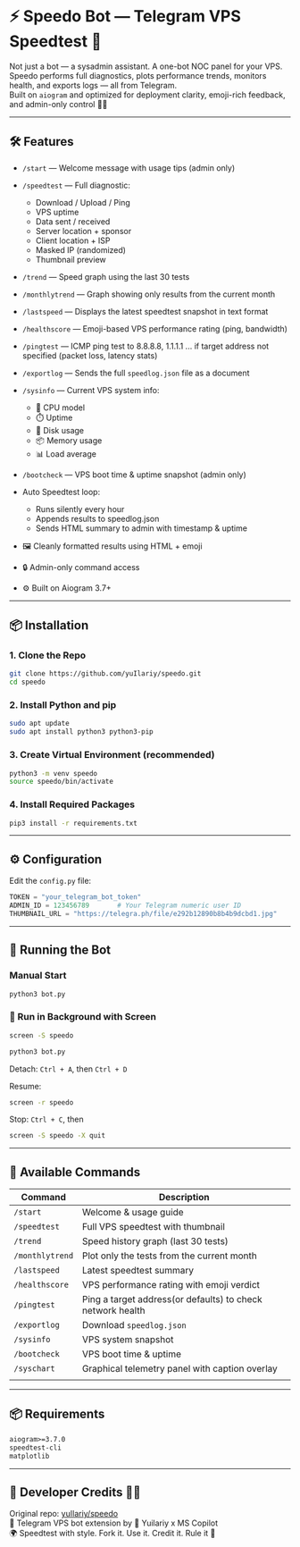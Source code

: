 # ⚡ Speedo Bot — Telegram VPS Speedtest 📡

Not just a bot — a sysadmin assistant. A one-bot NOC panel for your VPS.  
Speedo performs full diagnostics, plots performance trends, monitors health, and exports logs — all from Telegram.  
Built on `aiogram` and optimized for deployment clarity, emoji-rich feedback, and admin-only control 👑🤩

---

## 🛠️ Features

- `/start` — Welcome message with usage tips (admin only)
- `/speedtest` — Full diagnostic:
  - Download / Upload / Ping
  - VPS uptime
  - Data sent / received
  - Server location + sponsor
  - Client location + ISP
  - Masked IP (randomized)
  - Thumbnail preview
- `/trend` — Speed graph using the last 30 tests
- `/monthlytrend` — Graph showing only results from the current month
- `/lastspeed` — Displays the latest speedtest snapshot in text format
- `/healthscore` — Emoji-based VPS performance rating (ping, bandwidth)
- `/pingtest` — ICMP ping test to 8.8.8.8, 1.1.1.1 ... if target address not specified (packet loss, latency stats)
- `/exportlog` — Sends the full `speedlog.json` file as a document
- `/sysinfo` — Current VPS system info:
  - 🧠 CPU model
  - ⏱️ Uptime
  - 💾 Disk usage
  - 📦 Memory usage
  - 📊 Load average
  
- `/bootcheck` — VPS boot time & uptime snapshot (admin only)

- Auto Speedtest loop:
  - Runs silently every hour
  - Appends results to speedlog.json
  - Sends HTML summary to admin with timestamp & uptime
- 🖼️ Cleanly formatted results using HTML + emoji
- 🔒 Admin-only command access
- ⚙️ Built on Aiogram 3.7+

---

## 📦 Installation

### 1. Clone the Repo

```bash
git clone https://github.com/yuIlariy/speedo.git
cd speedo
```

### 2. Install Python and pip

```bash
sudo apt update
sudo apt install python3 python3-pip
```

### 3. Create Virtual Environment (recommended)

```bash
python3 -m venv speedo
source speedo/bin/activate
```

### 4. Install Required Packages

```bash
pip3 install -r requirements.txt
```

---

## ⚙️ Configuration

Edit the `config.py` file:

```python
TOKEN = "your_telegram_bot_token"
ADMIN_ID = 123456789       # Your Telegram numeric user ID
THUMBNAIL_URL = "https://telegra.ph/file/e292b12890b8b4b9dcbd1.jpg"
```

---

## 🚀 Running the Bot

### Manual Start

```bash
python3 bot.py
```

### 🧠 Run in Background with Screen

```bash
screen -S speedo
```
```bash
python3 bot.py
```

Detach: `Ctrl + A`, then `Ctrl + D`  

Resume: 
```bash
screen -r speedo
```
Stop: `Ctrl + C`, then 
```bash
screen -S speedo -X quit
```

---

## 🧪 Available Commands

| Command           | Description                                      |
|-------------------|--------------------------------------------------|
| `/start`          | Welcome & usage guide                           |
| `/speedtest`      | Full VPS speedtest with thumbnail                |
| `/trend`          | Speed history graph (last 30 tests)              |
| `/monthlytrend`   | Plot only the tests from the current month       |
| `/lastspeed`      | Latest speedtest summary                        |
| `/healthscore`    | VPS performance rating with emoji verdict        |
| `/pingtest`       | Ping a target address(or defaults) to check network health             |
| `/exportlog`      | Download `speedlog.json`                         |
| `/sysinfo`        | VPS system snapshot                             |
| `/bootcheck`      | VPS boot time & uptime                           |
| `/syschart`      | Graphical telemetry panel with caption overlay
    |

---

## 📦 Requirements

```txt
aiogram>=3.7.0
speedtest-cli
matplotlib
```

---

## 📎 Developer Credits 🤩🚨

Original repo: [yuIlariy/speedo](https://github.com/yuIlariy/speedo)  
🍥 Telegram VPS bot extension by 🧠 Yuilariy x MS Copilot  
🌍 Speedtest with style. Fork it. Use it. Credit it. Rule it 👑
